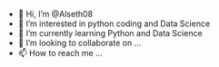 - 👋 Hi, I’m @Alseth08
- 👀 I’m interested in python coding and Data Science
- 🌱 I’m currently learning Python and Data Science
- 💞️ I’m looking to collaborate on ...
- 📫 How to reach me ...

<!---
Alseth08/Alseth08 is a ✨ special ✨ repository because its `README.md` (this file) appears on your GitHub profile.
You can click the Preview link to take a look at your changes.
--->
